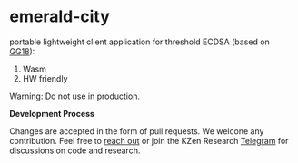 # emerald-city
portable lightweight client application for threshold ECDSA (based on [GG18](https://eprint.iacr.org/2019/114.pdf)): 
1) Wasm 
2) HW friendly

Warning: Do not use in production.

**Development Process** 

Changes are accepted in the form of pull requests. We welcone any contribution. Feel free to [reach out](mailto:github@kzencorp.com) or join the KZen Research [Telegram]( https://t.me/kzen_research) for discussions on code and research.
